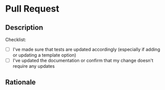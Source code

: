 # Pull Request
<!-- Thank you for improving KinesinLMS! -->

## Description

<!-- What's it you're proposing? -->

Checklist:

- [ ] I've made sure that tests are updated accordingly (especially if adding or updating a template option)
- [ ] I've updated the documentation or confirm that my change doesn't require any updates

## Rationale

<!--
Why does this project need the change you're proposing?
If this pull request fixes an open issue, don't forget to link it with `Fix #NNNN`
-->
